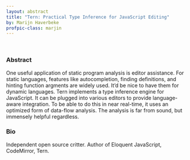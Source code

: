 ```yaml
---
layout: abstract
title: "Tern: Practical Type Inference for JavaScript Editing"
by: Marijn Haverbeke
profpic-class: marjin
---
```


<br>

### Abstract 

One useful application of static program analysis is editor assistance. For static languages, features like autocompletion, finding definitions, and hinting function argments are widely used. It’d be nice to have them for dynamic languages. Tern implements a type inference engine for JavaScript. It can be plugged into various editors to provide language-aware integration. To be able to do this in near real-time, it uses an optimized form of data-flow analysis. The analysis is far from sound, but immensely helpful regardless.

### Bio

Independent open source critter. Author of Eloquent JavaScript, CodeMirror, Tern.

